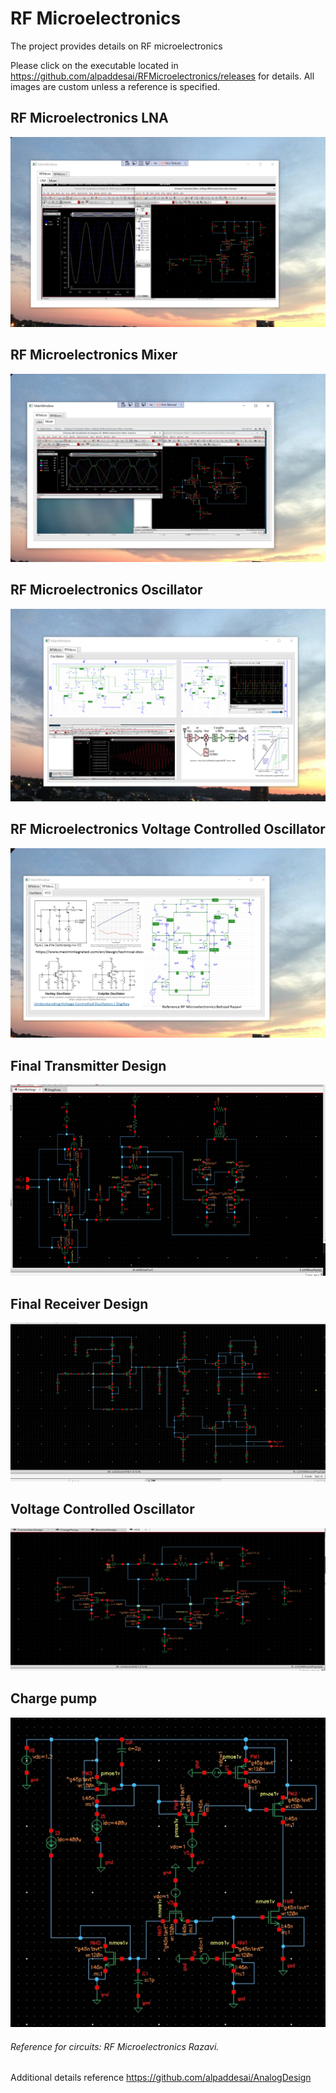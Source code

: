 # RF Microelectronics

The project provides details on RF microelectronics

Please click on the executable located in https://github.com/alpaddesai/RFMicroelectronics/releases for details. All images are custom unless a reference is specified.

## RF Microelectronics LNA
![image](RFMicroelectronics1.png)

## RF Microelectronics Mixer
![image](RFMicroelectronicsII.png)

## RF Microelectronics Oscillator
![image](RFMicroelectronicsV.png)

## RF Microelectronics Voltage Controlled Oscillator
![image](RFMicroelectronics_VCO.png)

## Final Transmitter Design 
![image](FinalTxDesign.png)

## Final Receiver Design
![image](FinalRxDesign.png)

## Voltage Controlled Oscillator
![image](VoltageControlledOscillator.png)

## Charge pump
![image](ChargePump.png)

###### Reference for circuits: RF Microelectronics Razavi.
Additional details reference https://github.com/alpaddesai/AnalogDesign
